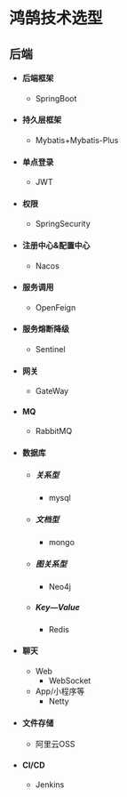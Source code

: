 # 鸿鹄技术选型

## 后端

- #### 后端框架

  - SpringBoot

- #### 持久层框架

  - Mybatis+Mybatis-Plus

- #### 单点登录

  - JWT

- #### 权限

  - SpringSecurity

- #### 注册中心&配置中心

  - Nacos

- #### 服务调用

  - OpenFeign

- #### 服务熔断降级

  - Sentinel

- #### 网关

  - GateWay

- #### MQ

  - RabbitMQ

- #### 数据库

  - ##### 关系型

    - mysql

  - ##### 文档型

    - mongo

  - ##### 图关系型

    - Neo4j

  - ##### Key—Value

    - Redis

- #### 聊天

  - Web
    - WebSocket
  - App/小程序等
    - Netty

- #### 文件存储

  - 阿里云OSS

- #### CI/CD

  - Jenkins

